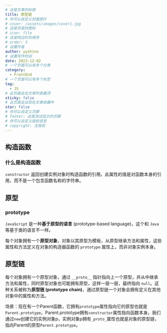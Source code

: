 ```yaml
---
# 这是文章的标题
title: 原型链
# 你可以自定义封面图片
# cover: /assets/images/cover1.jpg
# 这是页面的图标
# icon: file
# 这是侧边栏的顺序
# order: 3
# 设置作者
author: yyshino
# 设置写作时间
date: 2023-12-02
# 一个页面可以有多个分类
category:
  - FrontEnd
# 一个页面可以有多个标签
tag:
  - JS
# 此页面会在文章列表置顶
sticky: false
# 此页面会出现在文章收藏中
star: false
# 你可以自定义页脚
# footer: 这是测试显示的页脚
# 你可以自定义版权信息
# copyright: 无版权
---
```



## 构造函数

### 什么是构造函数

`constructor` 返回创建实例对象时构造函数的引用。此属性的值是对函数本身的引用，而不是一个包含函数名称的字符串。



## 原型

### prototype

`JavaScript` 是一种**基于原型的语言** (prototype-based language)，这个和 `Java` 等基于类的语言不一样。

每个对象拥有一个**原型对象**，对象以其原型为模板，从原型继承方法和属性，这些属性和方法定义在对象的构造器函数的 `prototype` 属性上，而非对象实例本身。



## 原型链

每个对象拥有一个原型对象，通过 `__proto__` 指针指向上一个原型，并从中继承方法和属性，同时原型对象也可能拥有原型，这样一层一层，最终指向 `null`。这种关系被称为**原型链 (prototype chain)**，通过原型链一个对象会拥有定义在其他对象中的属性和方法。



场景：现在有一个Parent函数，它拥有`prototype`属性指向它的原型也就是`Parent.prototype`，Parent.prototype拥有`constructor`属性指向函数本身。我们通过`new`创建它的实例对象p，实例对象p拥有`_proto_`属性也就是对象的原型链，指向Parent的原型`Parent.prototype`。

